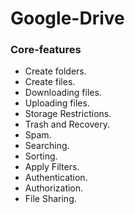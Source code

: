 # Google-Drive

### Core-features
* Create folders.
* Create files.
* Downloading files.
* Uploading files.
* Storage Restrictions.
* Trash and Recovery.
* Spam.
* Searching.
* Sorting.
* Apply Filters.
* Authentication.
* Authorization.
* File Sharing.

